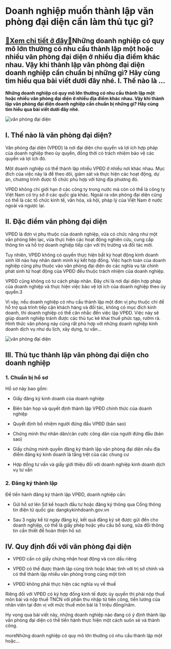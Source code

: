 Doanh nghiệp muốn thành lập văn phòng đại diện cần làm thủ tục gì?
==================================================================

[:gift:Xem chi tiết ở đây:gift:](https://hddtvn.com/doanh-nghiep-muon-thanh-lap-van-phong-dai-dien-can-lam-thu-tuc-gi/)Những doanh nghiệp có quy mô lớn thường có nhu cầu thành lập một hoặc nhiều văn phòng đại diện ở nhiều địa điểm khác nhau. Vậy khi thành lập văn phòng đại diện doanh nghiệp cần chuẩn bị những gì? Hãy cùng tìm hiểu qua bài viết dưới đây nhé. I. Thế nào là …
----------------------------------------------------------------------------------------------------------------------------------------------------------------------------------------------------------------------------------------------------------------

**Những doanh nghiệp có quy mô lớn thường có nhu cầu thành lập một hoặc nhiều văn phòng đại diện ở nhiều địa điểm khác nhau. Vậy khi thành lập văn phòng đại diện doanh nghiệp cần chuẩn bị những gì? Hãy cùng tìm hiểu qua bài viết dưới đây nhé.**


![văn phòng đại diện](https://hddtvn.com/wp-content/uploads/2021/01/getty_586940934_397290.jpg "văn phòng đại diện")


I. Thế nào là văn phòng đại diện?
---------------------------------


Văn phòng đại diện (VPĐD) là nơi đại diện cho quyền và lợi ích hợp pháp của doanh nghiệp theo ủy quyền, đồng thời có trách nhiệm bảo vệ các quyền và lợi ích đó.


Một doanh nghiệp có thể thành lập nhiều VPĐD ở nhiều nơi khác nhau. Mục đích của việc này là để theo dõi, giám sát và thực hiện các hoạt động, dự án, chương trình được tổ chức phù hợp với từng địa phương đó.


VPĐD không chỉ giới hạn ở các công ty trong nước mà còn có thể là công ty Việt Nam có trụ sở ở các quốc gia khác. Ngoài ra văn phòng đại diện cũng có thể là các tổ chức kinh tế, văn hóa, xã hội, pháp lý của Việt Nam ở nước ngoài và ngược lại.


II. Đặc điểm văn phòng đại diện
-------------------------------


VPĐD là đơn vị phụ thuộc của doanh nghiệp, vừa có chức năng như một văn phòng liên lạc, vừa thực hiện các hoạt động nghiên cứu, cung cấp thông tin và hỗ trợ doanh nghiệp tiếp cận với thị trường và đối tác mới.


Tuy nhiên, VPĐD không có quyền thực hiện bất kỳ hoạt động kinh doanh sinh lời nào hay nhân danh mình ký kết hợp đồng. Việc hạch toán của doanh nghiệp cũng phụ thuộc vào văn phòng đại diện do các nghĩa vụ tài chính phát sinh từ hoạt động của VPĐD đều thuộc trách nhiệm của doanh nghiệp.


VPĐD cũng không có tư cách pháp nhân. Đây chỉ là nơi đại diện hợp pháp của doanh nghiệp và thực hiện việc bảo vệ lợi ích của doanh nghiệp theo ủy quyền.3


Vì vậy, nếu doanh nghiệp có nhu cầu thành lập một đơn vị phụ thuộc chỉ để hỗ trợ quá trình tiếp cận khách hàng và đối tác, không có mục đích kinh doanh, thì doanh nghiệp có thể cân nhắc đến việc lập VPĐD. Việc này sẽ giúp doanh nghiệp tránh được các thủ tục kê khai thuế phức tạp, rườm rà. Hình thức văn phòng này cũng rất phù hợp với những doanh nghiệp kinh doanh dịch vụ như du lịch, xây dựng, tư vấn…


![văn phòng đại diện](https://hddtvn.com/wp-content/uploads/2021/01/Should_Your_Small_Business_Have_an_Open_Floor_Plan_Office.jpg "văn phòng đại diện")


III. Thủ tục thành lập văn phòng đại diện cho doanh nghiệp
----------------------------------------------------------


### 1. Chuẩn bị hồ sơ


Hồ sơ này bao gồm:




* Giấy đăng ký kinh doanh của doanh nghiệp

* Biên bản họp và quyết định thành lập VPĐD chính thức của doanh nghiệp

* Quyết định bổ nhiệm người đứng đầu VPĐD (bản sao)

* Chứng minh thư nhân dân/căn cước công dân của người đứng đầu (bản sao)

* Giấy chứng minh quyền đăng ký thành lập văn phòng đại diện nếu địa điểm đăng ký kinh doanh là tầng trệt của các chung cư

* Hợp đồng tư vấn và giấy giới thiệu đối với doanh nghiệp kinh doanh dịch vụ tư vấn



### 2. Đăng ký thành lập


Để tiến hành đăng ký thành lập VPĐD, doanh nghiệp cần:




* Gửi hồ sơ lên Sở kế hoạch đầu tư hoặc đăng ký thông qua Cổng thông tin điện tử quốc gia: dangkykinhdoanh.gov.vn

* Sau 3 ngày kể từ ngày đăng ký, kết quả đăng ký sẽ được gửi đến cho doanh nghiệp, có thể là giấy phép hoặc yêu cầu bổ sung, sửa đổi thông tin cần thiết để hoàn thiện hồ sơ.



IV. Quy định đối với văn phòng đại diện
---------------------------------------




* VPĐD cần có giấy chứng nhận hoạt động và con dấu riêng

* VPĐD có thể được thành lập cùng tỉnh hoặc khác tỉnh với trị sở chính và có thể thành lập nhiều văn phòng trong cùng một tỉnh

* VPĐD không phải thực hiện các nghĩa vụ về thuế



Riêng đối với VPĐD có ký hợp đồng kinh tế được ủy quyền thì phải nộp thuế môn bài và nộp thuế TNCN với phần thu nhập từ tiền công, tiền lương của nhân viên tại đơn vị với mức thuế môn bài là 1 triệu đồng/năm.


Hy vọng qua bài viết này, những doanh nghiệp nào đang có ý định thành lập văn phòng đại diện có thể tiến hành thực hiện một cách suôn sẻ và thành công.


moreNhững doanh nghiệp có quy mô lớn thường có nhu cầu thành lập một hoặc…

